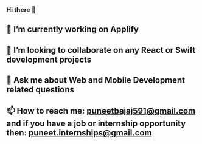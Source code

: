 ### Hi there 👋
## 🔭 I’m currently working on Applify
## 👯 I’m looking to collaborate on any React or Swift development projects
## 💬 Ask me about Web and Mobile Development related questions
## 📫 How to reach me: puneetbajaj591@gmail.com and if you have a job or internship opportunity then: puneet.internships@gmail.com



<!--
**puneetkumarbajaj/puneetkumarbajaj** is a ✨ _special_ ✨ repository because its `README.md` (this file) appears on your GitHub profile.

Here are some ideas to get you started:

- 🔭 I’m currently working on ...
- 🌱 I’m currently learning ...
- 👯 I’m looking to collaborate on ...
- 🤔 I’m looking for help with ...
- 💬 Ask me about ...
- 📫 How to reach me: ...
- 😄 Pronouns: ...
- ⚡ Fun fact: ...
-->
